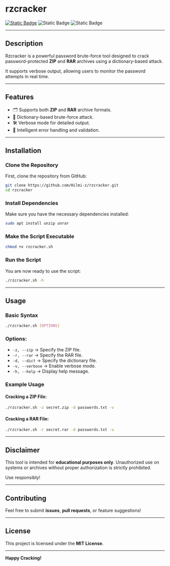 # rzcracker
[![Static Badge](https://img.shields.io/badge/Author-xDU0-blue)](https://github.com/Hilmi-z)
![Static Badge](https://img.shields.io/badge/Version-1.0-green)
![Static Badge](https://img.shields.io/badge/License-MIT-orange)

---

## **Description**
Rzcracker is a powerful password brute-force tool designed to crack password-protected **ZIP** and **RAR** archives using a dictionary-based attack.

It supports verbose output, allowing users to monitor the password attempts in real time.

---

## **Features**
- 🗂️ Supports both **ZIP** and **RAR** archive formats.
- 📖 Dictionary-based brute-force attack.
- 🛠️ Verbose mode for detailed output.
- 🧠 Intelligent error handling and validation.

---

## **Installation**
### Clone the Repository
First, clone the repository from GitHub:
```bash
git clone https://github.com/Hilmi-z/rzcracker.git
cd rzcracker
```

### Install Dependencies
Make sure you have the necessary dependencies installed:
```bash
sudo apt install unzip unrar
```

### Make the Script Executable
```bash
chmod +x rzcracker.sh
```

### Run the Script
You are now ready to use the script:
```bash
./rzcracker.sh -h
```

---

## **Usage**

### Basic Syntax
```bash
./rzcracker.sh [OPTIONS]
```

### Options:
- `-z, --zip` → Specify the ZIP file.
- `-r, --rar` → Specify the RAR file.
- `-d, --dict` → Specify the dictionary file.
- `-v, --verbose` → Enable verbose mode.
- `-h, --help` → Display help message.

### Example Usage
#### Cracking a ZIP File:
```bash
./rzcracker.sh -z secret.zip -d passwords.txt -v
```

#### Cracking a RAR File:
```bash
./rzcracker.sh -r secret.rar -d passwords.txt -v
```

---

##  **Disclaimer**
This tool is intended for **educational purposes only**. Unauthorized use on systems or archives without proper authorization is strictly prohibited.

Use responsibly!

---

## **Contributing**
Feel free to submit **issues**, **pull requests**, or feature suggestions!

---

## **License**
This project is licensed under the **MIT License**.

---

**Happy Cracking!**

